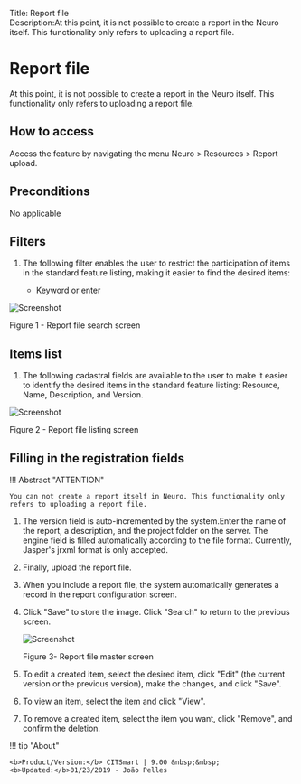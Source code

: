 Title: Report file  
Description:At this point, it is not possible to create a report in the Neuro itself. This functionality only refers to uploading a report file.  
# Report file  

At this point, it is not possible to create a report in the Neuro itself. This functionality only refers to uploading a report file.  

## How to access

Access the feature by navigating the menu Neuro > Resources >  Report upload.  

## Preconditions 

No applicable  

## Filters

1. The following filter enables the user to restrict the participation of items in the standard feature listing, making it easier to find the desired items:  

    * Keyword or enter  

![Screenshot](images/Report-file-fig01.png)

Figure 1 - Report file search screen  

## Items list  

1. The following cadastral fields are available to the user to make it easier to identify the desired items in the standard feature listing: Resource, Name, Description, and Version.  

![Screenshot](images/Report-file-fig02.png)

Figure 2 - Report file listing screen  

## Filling in the registration fields  

!!! Abstract "ATTENTION"
    
    You can not create a report itself in Neuro. This functionality only refers to uploading a report file.
	
1. The version field is auto-incremented by the system.Enter the name of the report, a description, and the project folder on the server. The engine field is filled automatically according to the file format. Currently, Jasper's jrxml format is only accepted.

2. Finally, upload the report file.

3. When you include a report file, the system automatically generates a record in the report configuration screen.

4. Click "Save" to store the image. Click "Search" to return to the previous screen.  

    ![Screenshot](images/Report-file-fig03.png)
    
    Figure 3- Report file master screen  

5. To edit a created item, select the desired item, click "Edit" (the current version or the previous version), make the changes, and click "Save".   
6. To view an item, select the item and click "View".  
7. To remove a created item, select the item you want, click "Remove", and confirm the deletion.  

!!! tip "About"

    <b>Product/Version:</b> CITSmart | 9.00 &nbsp;&nbsp;
    <b>Updated:</b>01/23/2019 - João Pelles  

